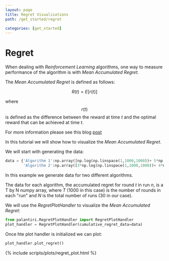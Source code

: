 ```yaml
---
layout: page
title: Regret Visualisations
path: /get_started/regret

categories: [get_started] 
---
```


# Regret

When dealing with *Reinforcement Learning* algorithms, one way to measure performance of the algorithm is with *Mean Accumulated Regret*.

The *Mean Accumulated Regret* is defined as follows:

$$ R(t) = E[r(t)] $$

where $$r(t)$$ is defined as the difference between the reward at time *t* and the optimal reward that can be achieved at time *t*.

For more information please see this blog [post](https://jewpyter.com/machine-learning/2019-03-01-MAB-post/)

In this tutorial we will show how to visualize the *Mean Accumulated Regret*.

We will start with generating the data:
```python 
data = {'Algorithm 1':np.array([np.log(np.linspace(1,1000,1000))+ 5*np.random.rand(1000) for i in range(30)]).T,
        'Algorithm 2':np.array([3*np.log(np.linspace(1,1000,1000))+ 4*np.random.rand(1000) for i in range(30)]).T}
```

In this example we generate data for two different algorithms. 

The data for each algorithm, the accumulated regret for round *t* in run *n*, is a T by N numpy array, where *T* (1000 in this case)  is the number of rounds in each "run" and *N* is the total number of runs (30 in our case).

We will use the *RegretPlotHandler* to visualize the *Mean Accumulated Regret*:

```python
from palantiri.RegretPlotHandler import RegretPlotHandler
plot_handler = RegretPlotHandler(cumulative_regret_data=data)
```
Once hte plot handler is initialized we can plot:
```python 
plot_handler.plot_regret()
```

{% include scripts/plots/regret_plot.html %}
